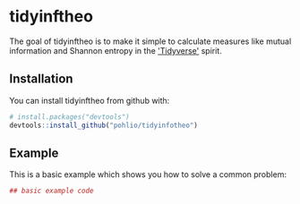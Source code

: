 # tidyinftheo

The goal of tidyinftheo is to make it simple to calculate measures like mutual information and
Shannon entropy in the ['Tidyverse'](https://github.com/tidyverse/) spirit.

## Installation

You can install tidyinftheo from github with:


``` r
# install.packages("devtools")
devtools::install_github("pohlio/tidyinfotheo")
```

## Example

This is a basic example which shows you how to solve a common problem:

``` r
## basic example code
```
